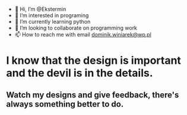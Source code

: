 - 👋 Hi, I’m @Ekstermin
- 👀 I’m interested in programing
- 🌱 I’m currently learning python
- 💞️ I’m looking to collaborate on programming work
- 📫 How to reach me with email dominik.winiarek@wp.pl

# I know that the design is important and the devil is in the details.
## Watch my designs and give feedback, there's always something better to do.
